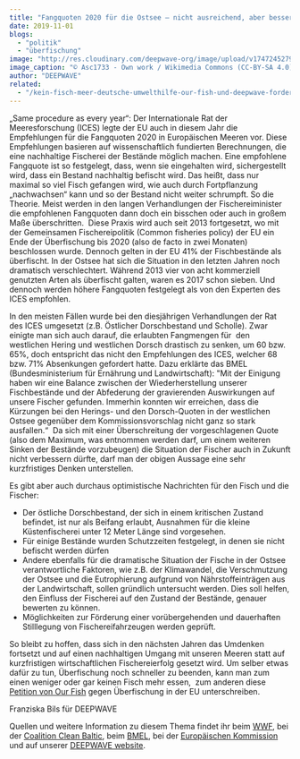```yaml
---
title: "Fangquoten 2020 für die Ostsee – nicht ausreichend, aber besser als erwartet"
date: 2019-11-01
blogs: 
  - "politik"
  - "überfischung"
image: "http://res.cloudinary.com/deepwave-org/image/upload/v1747245279/deepwave.org/Trawlers_overfishing_cod.jpg"
image_caption: "© Asc1733 - Own work / Wikimedia Commons (CC-BY-SA 4.0)"
author: "DEEPWAVE"
related: 
  - "/kein-fisch-meer-deutsche-umwelthilfe-our-fish-und-deepwave-fordern-ein-ende-der-überfischung-zum-welttag-der-meere/"
---
```


„Same procedure as every year“: Der Internationale Rat der Meeresforschung (ICES) legte der EU auch in diesem Jahr die Empfehlungen für die Fangquoten 2020 in Europäischen Meeren vor. Diese Empfehlungen basieren auf wissenschaftlich fundierten Berechnungen, die eine nachhaltige Fischerei der Bestände möglich machen. Eine empfohlene Fangquote ist so festgelegt, dass, wenn sie eingehalten wird, sichergestellt wird, dass ein Bestand nachhaltig befischt wird. Das heißt, dass nur maximal so viel Fisch gefangen wird, wie auch durch Fortpflanzung „nachwachsen“ kann und so der Bestand nicht weiter schrumpft. So die Theorie. Meist werden in den langen Verhandlungen der Fischereiminister die empfohlenen Fangquoten dann doch ein bisschen oder auch in großem Maße überschritten.  Diese Praxis wird auch seit 2013 fortgesetzt, wo mit der Gemeinsamen Fischereipolitik (Common fisheries policy) der EU ein Ende der Überfischung bis 2020 (also de facto in zwei Monaten) beschlossen wurde. Dennoch gelten in der EU 41% der Fischbestände als überfischt. In der Ostsee hat sich die Situation in den letzten Jahren noch dramatisch verschlechtert. Während 2013 vier von acht kommerziell genutzten Arten als überfischt galten, waren es 2017 schon sieben. Und dennoch werden höhere Fangquoten festgelegt als von den Experten des ICES empfohlen.

In den meisten Fällen wurde bei den diesjährigen Verhandlungen der Rat des ICES umgesetzt (z.B. Östlicher Dorschbestand und Scholle). Zwar einigte man sich auch darauf, die erlaubten Fangmengen für  den westlichen Hering und westlichen Dorsch drastisch zu senken, um 60 bzw. 65%, doch entspricht das nicht den Empfehlungen des ICES, welcher 68 bzw. 71% Absenkungen gefordert hatte. Dazu erklärte das BMEL (Bundesministerium für Ernährung und Landwirtschaft): "Mit der Einigung haben wir eine Balance zwischen der Wiederherstellung unserer Fischbestände und der Abfederung der gravierenden Auswirkungen auf unsere Fischer gefunden. Immerhin konnten wir erreichen, dass die Kürzungen bei den Herings- und den Dorsch-Quoten in der westlichen Ostsee gegenüber dem Kommissionsvorschlag nicht ganz so stark ausfallen.“  Da sich mit einer Überschreitung der vorgeschlagenen Quote (also dem Maximum, was entnommen werden darf, um einem weiteren Sinken der Bestände vorzubeugen) die Situation der Fischer auch in Zukunft nicht verbessern dürfte, darf man der obigen Aussage eine sehr kurzfristiges Denken unterstellen.

Es gibt aber auch durchaus optimistische Nachrichten für den Fisch und die Fischer:

- Der östliche Dorschbestand, der sich in einem kritischen Zustand befindet, ist nur als Beifang erlaubt, Ausnahmen für die kleine Küstenfischerei unter 12 Meter Länge sind vorgesehen.
- Für einige Bestände wurden Schutzzeiten festgelegt, in denen sie nicht befischt werden dürfen
- Andere ebenfalls für die dramatische Situation der Fische in der Ostsee verantwortliche Faktoren, wie z.B. der Klimawandel, die Verschmutzung der Ostsee und die Eutrophierung aufgrund von Nährstoffeinträgen aus der Landwirtschaft, sollen gründlich untersucht werden. Dies soll helfen, den Einfluss der Fischerei auf den Zustand der Bestände, genauer bewerten zu können.
- Möglichkeiten zur Förderung einer vorübergehenden und dauerhaften Stilllegung von Fischereifahrzeugen werden geprüft.

So bleibt zu hoffen, dass sich in den nächsten Jahren das Umdenken fortsetzt und auf einen nachhaltigen Umgang mit unseren Meeren statt auf kurzfristigen wirtschaftlichen Fischereierfolg gesetzt wird. Um selber etwas dafür zu tun, Überfischung noch schneller zu beenden, kann man zum einen weniger oder gar keinen Fisch mehr essen,  zum anderen diese [Petition von Our Fish](https://save.our.fish/endoverfishing) gegen Überfischung in der EU unterschreiben.

Franziska Bils für DEEPWAVE

Quellen und weitere Information zu diesem Thema findet ihr beim [WWF](https://www.wwf.de/themen-projekte/meere-kuesten/fischerei/fischereipolitik-in-europa/), bei der [Coalition Clean Baltic](https://ccb.se/2019/10/ccbs-comment-to-ministers-decision-on-tacs-for-the-baltic-sea/), beim [BMEL,](https://www.bmel.de/SharedDocs/Pressemitteilungen/2019/207-FangquotenOstsee.html) bei der [Europäischen Kommission](https://ec.europa.eu/commission/commissioners/2014-2019/vella/announcements/press-statement-commissioner-vella-following-agrifish-council-luxembourg_en) und auf unserer [DEEPWAVE website](https://www.deepwave.org/kein-fisch-meer-deutsche-umwelthilfe-our-fish-und-deepwave-fordern-ein-ende-der-überfischung-zum-welttag-der-meere/).
